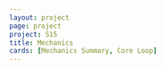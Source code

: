 ```yaml
---
layout: project
page: project
project: S15
title: Mechanics
cards: [Mechanics Summary, Core Loop]
---
```

